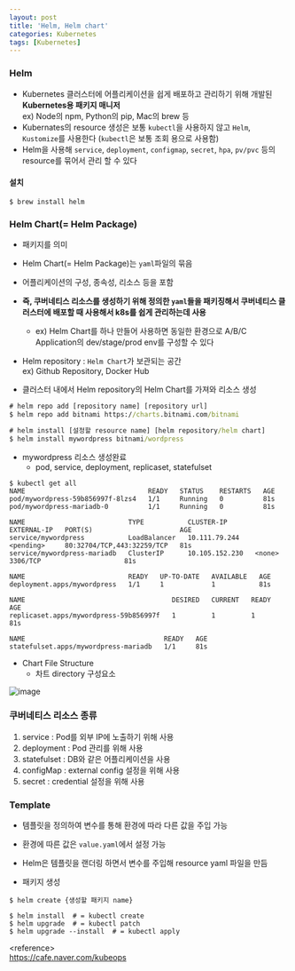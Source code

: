 ```yaml
---
layout: post
title: 'Helm, Helm chart'
categories: Kubernetes
tags: [Kubernetes]
---
```


### Helm
- Kubernetes 클러스터에 어플리케이션을 쉽게 배포하고 관리하기 위해 개발된 **Kubernetes용 패키지 매니저**  
ex) Node의 npm, Python의 pip, Mac의 brew 등
- Kubernates의 resource 생성은 보통 `kubectl`을 사용하지 않고 `Helm`, `Kustomize`를 사용한다 (`kubectl`은 보통 조회 용으로 사용함)
- Helm을 사용해 `service`, `deployment`, `configmap`, `secret`, `hpa`, `pv/pvc` 등의 resource를 묶어서 관리 할 수 있다

#### 설치

```command
$ brew install helm
```

### Helm Chart(= Helm Package)
- 패키지를 의미
- Helm Chart(= Helm Package)는 `yaml`파일의 묶음
- 어플리케이션의 구성, 종속성, 리소스 등을 포함
- **즉, 쿠버네티스 리소스를 생성하기 위해 정의한 `yaml`들을 패키징해서 쿠버네티스 클러스터에 배포할 때 사용해서 k8s를 쉽게 관리하는데 사용**
  - ex) Helm Chart를 하나 만들어 사용하면 동일한 환경으로 A/B/C Application의 dev/stage/prod env를 구성할 수 있다

- Helm repository : `Helm Chart`가 보관되는 공간  
ex) Github Repository, Docker Hub

- 클러스터 내에서 Helm repository의 Helm Chart를 가져와 리소스 생성

```cmd
# helm repo add [repository name] [repository url]
$ helm repo add bitnami https://charts.bitnami.com/bitnami

# helm install [설정할 resource name] [helm repository/helm chart]
$ helm install mywordpress bitnami/wordpress
```
- mywordpress 리소스 생성완료
  - pod, service, deployment, replicaset, statefulset

```
$ kubectl get all
NAME                               READY   STATUS    RESTARTS   AGE
pod/mywordpress-59b856997f-8lzs4   1/1     Running   0          81s
pod/mywordpress-mariadb-0          1/1     Running   0          81s

NAME                          TYPE           CLUSTER-IP       EXTERNAL-IP   PORT(S)                      AGE
service/mywordpress           LoadBalancer   10.111.79.244    <pending>     80:32704/TCP,443:32259/TCP   81s
service/mywordpress-mariadb   ClusterIP      10.105.152.230   <none>        3306/TCP                     81s

NAME                          READY   UP-TO-DATE   AVAILABLE   AGE
deployment.apps/mywordpress   1/1     1            1           81s

NAME                                     DESIRED   CURRENT   READY   AGE
replicaset.apps/mywordpress-59b856997f   1         1         1       81s

NAME                                   READY   AGE
statefulset.apps/mywordpress-mariadb   1/1     81s
```

- Chart File Structure
  - 차트 directory 구성요소

![image](https://github.com/europani/europani.github.io/assets/48157259/d682bb1e-c1ae-40ed-9cbe-e3f1aca8b3fd)



### 쿠버네티스 리소스 종류
1. service : Pod를 외부 IP에 노출하기 위해 사용
2. deployment : Pod 관리를 위해 사용
3. statefulset : DB와 같은 어플리케이션을 사용
4. configMap : external config 설정을 위해 사용
5. secret : credential 설정을 위해 사용

### Template
- 템플릿을 정의하여 변수를 통해 환경에 따라 다른 값을 주입 가능
- 환경에 따른 값은 `value.yaml`에서 설정 가능
- Helm은 템플릿을 랜더링 하면서 변수를 주입해 resource yaml 파일을 만듬

- 패키지 생성
```command
$ helm create {생성할 패키지 name}
```

```command
$ helm install  # = kubectl create
$ helm upgrade  # = kubectl patch
$ helm upgrade --install  # = kubectl apply
```

\<reference>  
https://cafe.naver.com/kubeops